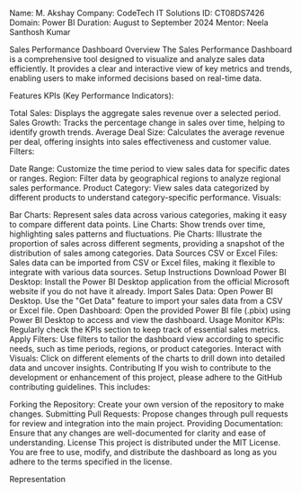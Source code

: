 Name: M. Akshay
Company: CodeTech IT Solutions
ID: CT08DS7426
Domain: Power BI
Duration: August to September 2024
Mentor: Neela Santhosh Kumar

Sales Performance Dashboard
Overview
The Sales Performance Dashboard is a comprehensive tool designed to visualize and analyze sales data efficiently. It provides a clear and interactive view of key metrics and trends, enabling users to make informed decisions based on real-time data.

Features
KPIs (Key Performance Indicators):

Total Sales: Displays the aggregate sales revenue over a selected period.
Sales Growth: Tracks the percentage change in sales over time, helping to identify growth trends.
Average Deal Size: Calculates the average revenue per deal, offering insights into sales effectiveness and customer value.
Filters:

Date Range: Customize the time period to view sales data for specific dates or ranges.
Region: Filter data by geographical regions to analyze regional sales performance.
Product Category: View sales data categorized by different products to understand category-specific performance.
Visuals:

Bar Charts: Represent sales data across various categories, making it easy to compare different data points.
Line Charts: Show trends over time, highlighting sales patterns and fluctuations.
Pie Charts: Illustrate the proportion of sales across different segments, providing a snapshot of the distribution of sales among categories.
Data Sources
CSV or Excel Files: Sales data can be imported from CSV or Excel files, making it flexible to integrate with various data sources.
Setup Instructions
Download Power BI Desktop: Install the Power BI Desktop application from the official Microsoft website if you do not have it already.
Import Sales Data:
Open Power BI Desktop.
Use the "Get Data" feature to import your sales data from a CSV or Excel file.
Open Dashboard:
Open the provided Power BI file (.pbix) using Power BI Desktop to access and view the dashboard.
Usage
Monitor KPIs: Regularly check the KPIs section to keep track of essential sales metrics.
Apply Filters: Use filters to tailor the dashboard view according to specific needs, such as time periods, regions, or product categories.
Interact with Visuals: Click on different elements of the charts to drill down into detailed data and uncover insights.
Contributing
If you wish to contribute to the development or enhancement of this project, please adhere to the GitHub contributing guidelines. This includes:

Forking the Repository: Create your own version of the repository to make changes.
Submitting Pull Requests: Propose changes through pull requests for review and integration into the main project.
Providing Documentation: Ensure that any changes are well-documented for clarity and ease of understanding.
License
This project is distributed under the MIT License. You are free to use, modify, and distribute the dashboard as long as you adhere to the terms specified in the license.

Representation

